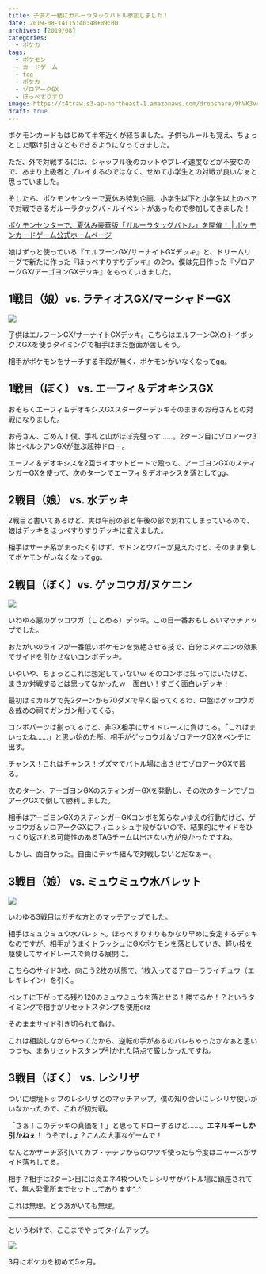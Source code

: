 ```yaml
---
title: 子供と一緒にガルーラタッグバトル参加しました！
date: 2019-08-14T15:40:48+09:00
archives: [2019/08]
categories:
  - ポケカ
tags:
  - ポケモン
  - カードゲーム
  - tcg
  - ポケカ
  - ゾロアークGX
  - ほっぺすりすり
image: https://t4traw.s3-ap-northeast-1.amazonaws.com/dropshare/9hVK3vrMTwdvmQPL3zvQYF43JZmo1KHC.jpg
draft: true
---
```


ポケモンカードもはじめて半年近くが経ちました。子供もルールも覚え、ちょっとした駆け引きなどもできるようになってきました。

ただ、外で対戦するには、シャッフル後のカットやプレイ速度などが不安なので、あまり上級者とプレイするのではなく、せめて小学生との対戦が良いなぁと思っていました。

<!--more-->

そしたら、ポケモンセンターで夏休み特別企画、小学生以下と小学生以上のペアで対戦できるガルーラタッグバトルイベントがあったので参加してきました！

[ポケモンセンターで、夏休み豪華版「ガルーラタッグバトル」を開催！ | ポケモンカードゲーム公式ホームページ](https://www.pokemon-card.com/info/2019/20190719_001950.html)

娘はずっと使っている『エルフーンGX/サーナイトGXデッキ』と、ドリームリーグで新たに作った『ほっぺすりすりデッキ』の2つ。僕は先日作った『ゾロアークGX/アーゴヨンGXデッキ』をもっていきました。

## 1戦目（娘）vs. ラティオスGX/マーシャドーGX

![](https://t4traw.s3-ap-northeast-1.amazonaws.com/dropshare/Q8vHydRGGa0uTokiCX95GGsVsGalAILv.jpg)

子供はエルフーンGX/サーナイトGXデッキ。こちらはエルフーンGXのトイボックスGXを使うタイミングで相手はまだ盤面が苦しそう。

相手がポケモンをサーチする手段が無く、ポケモンがいなくなってgg。

## 1戦目（ぼく） vs. エーフィ＆デオキシスGX

おそらくエーフィ＆デオキシスGXスターターデッキそのままのお母さんとの対戦になりました。

お母さん、ごめん！僕、手札と山がほぼ完璧っす……。2ターン目にゾロアーク3体とペルシアンGXが並ぶ超神ドロー。

エーフィ＆デオキシスを2回ライオットビートで殴って、アーゴヨンGXのスティンガーGXを使って、次のターンでエーフィ＆デオキシスを落としてgg。

## 2戦目（娘） vs. 水デッキ

2戦目と書いてあるけど、実は午前の部と午後の部で別れてしまっているので、娘はデッキをほっぺすりすりデッキに変えました。

相手はサーチ系がまったく引けず、ヤドンとウパーが見えたけど、そのまま倒してポケモンがいなくなってgg。

## 2戦目（ぼく）vs. ゲッコウガ/ヌケニン

![](https://t4traw.s3-ap-northeast-1.amazonaws.com/dropshare/08sHM3jWWPT5MTnuIqPwzShZcdLurxdI.jpg)

いわゆる悪のゲッコウガ（しとめる）デッキ。この日一番おもしろいマッチアップでした。

おたがいのライフが一番低いポケモンを気絶させる技で、自分はヌケニンの効果でサイドを引かせないコンボデッキ。

いやいや、ちょっとこれは想定していないｗ そのコンボは知ってはいたけど、まさか対戦するとは思ってなかったｗ　面白い！すごく面白いデッキ！

最初はミカルゲで先2ターンから70ダメで早く殴ってくるわ、中盤はゲッコウガ＆戒めの祠でガンガン削ってくる。

コンボパーツは揃ってるけど、非GX相手にサイドレースに負けてる。「これはまいったね……」と思い始めた所、相手がゲッコウガ＆ゾロアークGXをベンチに出す。

チャンス！これはチャンス！グズマでバトル場に出させてゾロアークGXで殴る。

次のターン、アーゴヨンGXのスティンガーGXを発動し、その次のターンでゾロアークGXで倒して勝利しました。

相手はアーゴヨンGXのスティンガーGXコンボを知らないゆえの行動だけど、ゲッコウガ＆ゾロアークGXにフィニッシュ手段がないので、結果的にサイドをひっくり返される可能性のあるTAGチームは出さない方が良かったですね。

しかし、面白かった。自由にデッキ組んで対戦しないとだなぁー。

## 3戦目（娘） vs. ミュウミュウ水バレット

![](https://t4traw.s3-ap-northeast-1.amazonaws.com/dropshare/G0edOa1StiNaHXYdB40AIGxWkAbjpQNG.jpg)

いわゆる3戦目はガチな方とのマッチアップでした。

相手はミュウミュウ水バレット。ほっぺすりすりもかなり早めに安定するデッキなのですが、相手がうまくトラッシュにGXポケモンを落としていき、軽い技を駆使してサイドレースで負ける展開に。

こちらのサイド3枚、向こう2枚の状態で、1枚入ってるアローラライチュウ（エレキレイン）を引く。

ベンチに下がってる残り120のミュウミュウを落とせる！勝てるか！？というタイミングで相手がリセットスタンプを使用orz

そのままサイド引き切られて負け。

これは相談しながらやってたから、逆転の手があるのバレちゃったかなぁと思いつつも、まあリセットスタンプ引かれた時点で厳しかったですね。

## 3戦目（ぼく） vs. レシリザ

ついに環境トップのレシリザとのマッチアップ。僕の知り合いにレシリザ使いがいなかったので、これが初対戦。

「さぁ！このデッキの真価を！」と思ってドローするけど……。**エネルギーしか引かねぇ！** うそでしょ？こんな大事なゲームで！

なんとかサーチ系引いてカプ・テテフからのウツギ使ったら今度はニャースがサイド落ちしてる。

相手？相手は2ターン目には炎エネ4枚ついたレシリザがバトル場に鎮座されてて、無人発電所までセットしてあります^_^

これは無理。どうあがいても無理。

---

というわけで、ここまでやってタイムアップ。

![](https://t4traw.s3-ap-northeast-1.amazonaws.com/dropshare/vUirbMOlAHE40hAg44U7OP1QQ4JmFWOP.jpg)

3月にポケカを初めて5ヶ月。